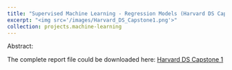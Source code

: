 ```yaml
---
title: "Supervised Machine Learning - Regression Models (Harvard DS Capstone Project 1)"
excerpt: "<img src='/images/Harvard_DS_Capstone1.png'>"
collection: projects.machine-learning
---
```


Abstract: 

The complete report file could be downloaded here: [Harvard DS Capstone 1](/files/Harvard_DS_Capstone1.pdf)